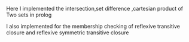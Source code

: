 Here I implemented the intersection,set difference ,cartesian product of Two sets in prolog 

I also implemented for the membership checking of reflexive transitive closure and reflexive symmetric transitive closure 
